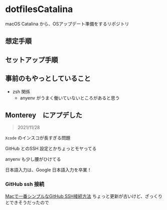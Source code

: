 # dotfilesCatalina


macOS Catalina から、OSアップデート準備をするリポジトリ

## 想定手順


## セットアップ手順


## 事前のもやっとしていること

- zsh 関係
  - anyenv がうまく働いていないところがあると思う


## Monterey　にアプデした

> 2021/11/28

`Xcode` のインスコが長すぎる問題

GitHub とのSSH 設定とかちょっとモヤってる

anyenv も少し腰がひけてる

日本語入力は、Google 日本語入力を卒業！


### GitHub ssh 接続

[Macで一番シンプルなGitHub SSH接続方法](https://shibaemon.com/mac-github-ssh/) ちょっと更新が古いけど、ざっくりとできそうだったので





